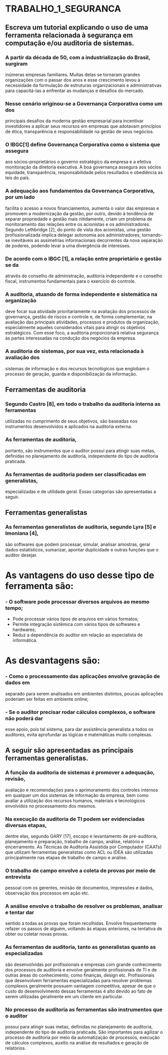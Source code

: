 # TRABALHO_1_SEGURANCA
## Escreva um tutorial explicando o uso de uma ferramenta relacionada à segurança em computação e/ou auditoria de sistemas.
### A partir da década de 50, com a industrialização do Brasil, surgiram
inúmeras empresas familiares. Muitas delas se tornaram grandes organizações
com o passar dos anos e esse crescimento levou à necessidade da formulação
de estruturas organizacionais e administrativas para capacitá-las a enfrentar as
mudanças e desafios do mercado.
### Nesse cenário originou-se a Governança Corporativa como um dos
principais desafios da moderna gestão empresarial para incentivar investidores a
aplicar seus recursos em empresas que adotavam princípios de ética,
transparência e responsabilidade na gestão de seus negócios.
### O IBGC[1] define Governança Corporativa como o sistema que assegura
aos sócios-proprietários o governo estratégico da empresa e a efetiva
monitoração da diretoria executiva. A boa governança assegura aos sócios equidade, transparência, responsabilidade pelos resultados e obediência as leis
do país.
### A adequação aos fundamentos da Governança Corporativa, por um lado
facilita o acesso a novos financiamentos, aumenta o valor das empresas e
promovem a modernização da gestão, por outro, devido à tendência de separar
propriedade e gestão mais nitidamente, criam um problema de monitoramento
das relações entre os acionistas e os administradores. Segundo Lethbridge [2], do
ponto de vista dos acionistas, uma gestão profissionalizada implica delegar
autonomia aos administradores, tornando-se inevitáveis as assimetrias
informacionais decorrentes da nova separação de poderes, podendo levar a uma
divergência de interesses.
### De acordo com o IBGC [1], a relação entre proprietário e gestão se da
através do conselho de administração, auditoria independente e o conselho fiscal,
instrumentos fundamentais para o exercício do controle.
### A auditoria, atuando de forma independente e sistemática na organização
deve focar sua atividade prioritariamente na avaliação dos processos de
governança, gestão de riscos e controle e, de forma complementar, na avaliação
das principais atividades, processos e produtos da organização, especialmente
aqueles considerados vitais para atingir os objetivos estratégicos. Com esse foco,
a auditoria proporcionará relativa segurança às partes interessadas na condução
dos negócios da empresa.
### A auditoria de sistemas, por sua vez, esta relacionada à avaliação dos
sistemas de informação e dos recursos tecnológicos que englobam o processo de
geração, guarda e disponibilização da informação.

## Ferramentas de auditoria
### Segundo Castro [8], em todo o trabalho da auditoria interna as ferramentas
utilizadas no cumprimento de seus objetivos, são baseadas nos instrumentos
desenvolvidos e aplicados na auditoria externa. 
### As ferramentas de auditoria,
portanto, são instrumentos que o auditor possui para atingir suas metas, definidas
no planejamento de auditoria, independente do tipo de auditoria praticada.
### As ferramentas de auditoria podem ser classificadas em generalistas,
especializadas e de utilidade geral. Essas categorias são apresentadas a seguir.
## Ferramentas generalistas

### As ferramentas generalistas de auditoria, segundo Lyra [5] e Imoniana [4],
são softwares que podem processar, simular, analisar amostras, gerar dados
estatísticos, sumarizar, apontar duplicidade e outras funções que o auditor
desejar.
# As vantagens do uso desse tipo de ferramenta são:
### - O software pode processar diversos arquivos ao mesmo tempo;
- Pode processar vários tipos de arquivos em vários formatos;
- Permite integração sistêmica com vários tipos de softwares e hardwares;
- Reduz a dependência do auditor em relação ao especialista de informática.
# As desvantagens são:
### - Como o processamento das aplicações envolve gravação de dados em
separado para serem analisados em ambientes distintos, poucas aplicações
poderiam ser feitas em ambiente online;
### - Se o auditor precisar rodar cálculos complexos, o software não poderá dar
esse apoio, pois tal sistema, para dar assistência generalista a todos os
auditores, evita aprofundar as lógicas e matemáticas muito complexas.
## A seguir são apresentadas as principais ferramentas generalistas.
### A função da auditoria de sistemas é promover a adequação, revisão,
avaliação e recomendações para o aprimoramento dos controles internos em qualquer um dos sistemas de informação da empresa, bem como avaliar a
utilização dos recursos humanos, materiais e tecnológicos envolvidos no
processamento dos mesmos.

### Na execução da auditoria de TI podem ser evidenciadas diversas etapas,
dentre elas, segundo GARY [17], escopo e levantamento de pré-auditoria,
planejamento e preparação, trabalho de campo, análise, relatório e encerramento.
As Técnicas de Auditoria Assistida por Computador (CAATs) que utilizam
ferramentas generalistas como ACL ou IDEA são utilizadas principalmente nas
etapas de trabalho de campo e análise.
### O trabalho de campo envolve a coleta de provas por meio de entrevista
pessoal com os gerentes, revisão de documentos, impressões e dados,
observação dos processos em ação etc.
### A análise envolve o trabalho de resolver os problemas, analisar e tentar dar
sentido a todas as provas que foram recolhidas. Envolve frequentemente refazer
os passos de alguém, voltando às etapas anteriores, na tentativa de obter ou
coletar novas provas.
### As ferramentas de auditoria, tanto as generalistas quanto as especializadas
são desenvolvidas por profissionais e empresas com grande conhecimento dos
processos de auditoria e envolve geralmente profissionais de TI e de outras áreas
do conhecimento, como finanças, design etc. Profissionais que desenvolvem
ferramentas especializadas para resolver problemas complexos geralmente
possuem vantagem competitiva, apesar de que o custo do desenvolvimento
dessas ferramentas é alto devido ao fato de serem utilizadas geralmente em um
cliente em particular.
### No processo de auditoria as ferramentas são instrumentos que o auditor
possui para atingir suas metas, definidas no planejamento de auditoria,
independente do tipo de auditoria praticada. São importantes para agilizar o
processo de auditoria por meio da automatização de processos, execução de
cálculos complexos, auxilio na análise de resultados e geração de relatórios. 
